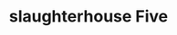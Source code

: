 ---
title: "slaughterhouse Five"
bookCover: "/assets/book-covers/slaughterhouse-five.jpg"
slug: "slaughterhouse-five"
bookAuthor: "Kurt Vonnegut"
rating: 4
done: false
tags: []
summary: false
detailedNotes: false
amazonLink: ""
amazonAffiliateLink: ""
---